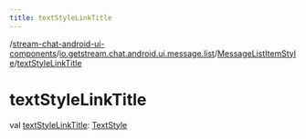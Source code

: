 ```yaml
---
title: textStyleLinkTitle
---
```

/[stream-chat-android-ui-components](../../index.md)/[io.getstream.chat.android.ui.message.list](../index.md)/[MessageListItemStyle](index.md)/[textStyleLinkTitle](textStyleLinkTitle.md)  
  
  
  
# textStyleLinkTitle  
val [textStyleLinkTitle](textStyleLinkTitle.md): [TextStyle](../../io.getstream.chat.android.ui.common.style/TextStyle/index.md)
